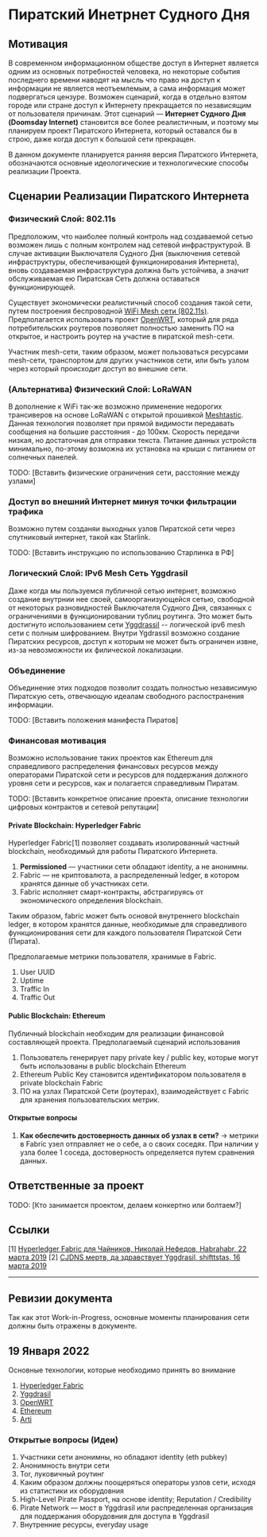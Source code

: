 # Пиратский Инетрнет Судного Дня

## Мотивация

В современном информационном обществе доступ в Интернет является одним из основных потребностей человека, но некоторые события последнего времени наводят на мысль что право на доступ к информации не является неотъемлемым, а сама информация может подвергаться цензуре. Возможен сценарий, когда в отдельно взятом городе или стране доступ к Интернету прекращается по независящим от пользователя причинам. Этот сценарий — **Интернет Судного Дня (Doomsday Internet)** становится все более реалистичным, и поэтому мы планируем проект Пиратского Интернета, который оставался бы в строю, даже когда доступ к большой сети прекращен.

В данном документе планируется ранняя версия Пиратского Интернета, обозначаются основные идеологические и технологические способы реализации Проекта.

## Сценарии Реализации Пиратского Интернета

### Физический Слой: 802.11s

Предположим, что наиболее полный контроль над создаваемой сетью возможен лишь с полным контролем над сетевой инфраструктурой. В случае активации Выключателя Судного Дня (выключения сетевой инфраструктуры, обеспечивающей функционирования Интернета), вновь создаваемая инфраструктура должна быть устойчива, а значит обслуживаемая ею Пиратская Сеть должна оставаться функционирующей.

Существует экономически реалистичный способ создания такой сети, путем построения беспроводной [WiFi Mesh сети (802.11s)](https://en.wikipedia.org/wiki/IEEE_802.11s). 
Предполагается использовать проект [OpenWRT](https://openwrt.org/), который для ряда потребительских роутеров позволяет полностью заменить ПО на открытое, и настроить роутер на участие в пиратской mesh-сети. 

Участник mesh-сети, таким образом, может пользоваться ресурсами mesh-сети, транспортом для других участников сети, или быть узлом через который происходит доступ во внешние сети.

### (Альтернатива) Физический Слой: LoRaWAN

В дополнение к WiFi так-же возможно применение недорогих трансиверов на основе LoRaWAN с открытой прошивкой [Meshtastic](https://meshtastic.org/).
Данная технология позволяет при прямой видимости передавать сообщения на большие расстояния - до 100км. Скорость передачи низкая, но достаточная для отправки текста. Питание данных устройств минимально, по-этому возможна их установка на крыши с питанием от солнечных панелей.

TODO: [Вставить физические ограничения сети, расстояние между узлами]

### Доступ во внешний Интернет минуя точки фильтрации трафика

Возможно путем созданяи выходных узлов Пиратской сети через спутниковый интернет, такой как Starlink.

TODO: [Вставить инструкцию по использованию Старлинка в РФ]

### Логический Слой: IPv6 Mesh Сеть Yggdrasil

Даже когда мы пользуемся публичной сетью интернет, возможно создание внутрнии нее своей, самоорганизующейся сетью, свободной от некоторых разновидностей Выключателя Судного Дня, связанных с ограничениями в функционировании тублиц роутинга. Это может быть достигнуто использованием сети [Yggdrassil](https://yggdrasil-network.github.io/) -- логической ipv6 mesh сети с полным шифрованием. Внутри Ygdrassil возможно создание Пиратских ресурсов, доступ к которым не может быть ограничен извне, из-за невозможности их филической локализации.

### Объединение

Объединение этих подходов позволит создать полностью независимую Пиратскую сеть, отвечающую идеалам свободного распостранения информации.

TODO: [Вставить положения манифеста Пиратов]

### Финансовая мотивация

Возможно использование таких проектов как Ethereum для справедливого распределения финансовых ресурсов между операторами Пиратской сети и ресурсов для поддержания должного уровня сети и ресурсов, как и полагается справедливым Пиратам.

TODO: [Вставить конкретное описание проекта, описание технологии цифровых контрактов и сетевой репутации]

#### Private Blockchain: Hyperledger Fabric

Hyperledger Fabric[1] позволяет создавать изолированный частный blockchain, необходимый для работы Пиратского Интернета.

1. **Permissioned** — участники сети обладают identity, а не анонимны.
2. Fabric — не криптовалюта, а распределенный ledger, в котором хранятся данные об участниках сети.
3. Fabric исполняет смарт-контракты, абстрагируясь от экономического определения blockchain.

Таким образом, fabric может быть основой внутреннего blockchain ledger, в котором хранятся данные, необходимые для справедливого функционирования сети для каждого пользователя Пиратской Сети (Пирата).

Предполагаемые метрики пользователя, хранимые в Fabric.

1. User UUID
2. Uptime
3. Traffic In
4. Traffic Out

#### Public Blockchain: Ethereum

Публичный blockchain необходим для реализации финансовой составляющей проекта. Предполагаемый сценарий использования

1. Пользователь генерирует пару private key / public key, которые могут быть использованы в public blockchain Ethereum 
2. Ethereum Public Key становится идентификатором пользователя в private blockchain Fabric
3. ПО на узлах Пиратской Сети (роутерах), взаимодействует с Fabric для хранения пользовательских метрик.

#### Открытые вопросы

1. **Как обеспечить достоверность данных об узлах в сети?** -> метрики в Fabric узел отправляет не о себе, а о своих соседях. При наличии у узла более 1 соседа, достоверность определяется путем сравнения данных.


## Ответственные за проект

TODO: [Кто занимается проектом, делаем конкертно или болтаем?]

## Ссылки

[1] [Hyperledger Fabric для Чайников, Николай Нефедов, Habrahabr, 22 марта 2019](https://habr.com/ru/company/ibm/blog/444874/)
[2] [CJDNS мертв, да здравствует Yggdrasil, shifttstas, 16 марта 2019](https://habr.com/ru/post/443934/)


---

## Ревизии документа

Так как этот Work-in-Progress, основные моменты планирования сети должны быть отражены в документе.

## 19 Января 2022

Основные технологии, которые необходимо принять во внимание

1. [Hyperledger Fabric](https://www.hyperledger.org/use/fabric)
2. [Yggdrasil](https://yggdrasil-network.github.io/)
3. [OpenWRT](https://openwrt.org/)
4. [Ethereum](https://ethereum.org/en/)
5. [Arti](https://gitlab.torproject.org/tpo/core/arti/)

### Открытые вопросы (Идеи)

1. Участники сети анонимны, но обладают identity (eth pubkey)
2. Анонимность внутри сети
3. Tor, луковичный роутинг
4. Каким образом должны поощеряться операторы узлов сети, исходя из статистики их оборудовния
5. High-Level Pirate Passport, на основе identity; Reputation / Credibility 
6. Pirate Network — мост в Yggdrasil или распределенная организация для поддержания оборудовния для доступа в Yggdrasil
7. Внутренние ресурсы, everyday usage
